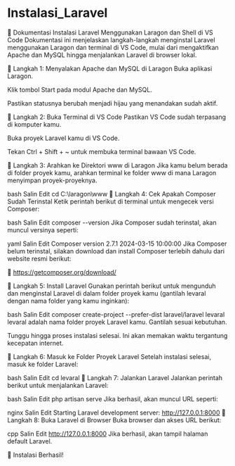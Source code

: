 # Instalasi_Laravel
🚀 Dokumentasi Instalasi Laravel Menggunakan Laragon dan Shell di VS Code
Dokumentasi ini menjelaskan langkah-langkah menginstal Laravel menggunakan Laragon dan terminal di VS Code, mulai dari mengaktifkan Apache dan MySQL hingga menjalankan Laravel di browser lokal.

📌 Langkah 1: Menyalakan Apache dan MySQL di Laragon
Buka aplikasi Laragon.

Klik tombol Start pada modul Apache dan MySQL.

Pastikan statusnya berubah menjadi hijau yang menandakan sudah aktif.

📌 Langkah 2: Buka Terminal di VS Code
Pastikan VS Code sudah terpasang di komputer kamu.

Buka proyek Laravel kamu di VS Code.

Tekan Ctrl + Shift + ~ untuk membuka terminal bawaan VS Code.

📌 Langkah 3: Arahkan ke Direktori www di Laragon
Jika kamu belum berada di folder proyek kamu, arahkan terminal ke folder www di mana Laragon menyimpan proyek-proyeknya.

bash
Salin
Edit
cd C:\laragon\www
📌 Langkah 4: Cek Apakah Composer Sudah Terinstal
Ketik perintah berikut di terminal untuk mengecek versi Composer:

bash
Salin
Edit
composer --version
Jika Composer sudah terinstal, akan muncul versinya seperti:

yaml
Salin
Edit
Composer version 2.7.1 2024-03-15 10:00:00
Jika Composer belum terinstal, silakan download dan install Composer terlebih dahulu dari website resmi berikut:

🔗 https://getcomposer.org/download/

📌 Langkah 5: Install Laravel
Gunakan perintah berikut untuk mengunduh dan menginstal Laravel di dalam folder proyek kamu (gantilah levaral dengan nama folder yang kamu inginkan):

bash
Salin
Edit
composer create-project --prefer-dist laravel/laravel levaral
levaral adalah nama folder proyek Laravel kamu. Gantilah sesuai kebutuhan.

Tunggu hingga proses instalasi selesai. Ini akan memakan waktu tergantung kecepatan internet.

📌 Langkah 6: Masuk ke Folder Proyek Laravel
Setelah instalasi selesai, masuk ke folder Laravel:

bash
Salin
Edit
cd levaral
📌 Langkah 7: Jalankan Laravel
Jalankan perintah berikut untuk menjalankan Laravel:

bash
Salin
Edit
php artisan serve
Jika berhasil, akan muncul URL seperti:

nginx
Salin
Edit
Starting Laravel development server: http://127.0.0.1:8000
📌 Langkah 8: Buka Laravel di Browser
Buka browser dan akses URL berikut:

cpp
Salin
Edit
http://127.0.0.1:8000
Jika berhasil, akan tampil halaman default Laravel.

🎉 Instalasi Berhasil!
